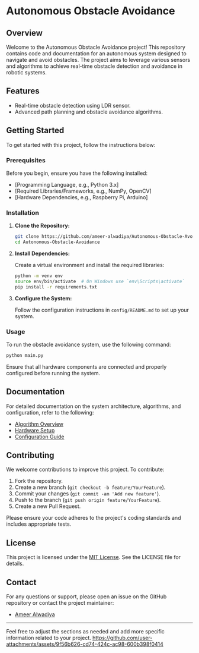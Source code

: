 # Autonomous Obstacle Avoidance

## Overview

Welcome to the Autonomous Obstacle Avoidance project! This repository contains code and documentation for an autonomous system designed to navigate and avoid obstacles. The project aims to leverage various sensors and algorithms to achieve real-time obstacle detection and avoidance in robotic systems.

## Features

- Real-time obstacle detection using LDR sensor.
- Advanced path planning and obstacle avoidance algorithms.

## Getting Started

To get started with this project, follow the instructions below:

### Prerequisites

Before you begin, ensure you have the following installed:

- [Programming Language, e.g., Python 3.x]
- [Required Libraries/Frameworks, e.g., NumPy, OpenCV]
- [Hardware Dependencies, e.g., Raspberry Pi, Arduino]

### Installation

1. **Clone the Repository:**

   ```bash
   git clone https://github.com/ameer-alwadiya/Autonomous-Obstacle-Avoidance.git
   cd Autonomous-Obstacle-Avoidance
   ```

2. **Install Dependencies:**

   Create a virtual environment and install the required libraries:

   ```bash
   python -m venv env
   source env/bin/activate  # On Windows use `env\Scripts\activate`
   pip install -r requirements.txt
   ```

3. **Configure the System:**

   Follow the configuration instructions in `config/README.md` to set up your system.

### Usage

To run the obstacle avoidance system, use the following command:

```bash
python main.py
```

Ensure that all hardware components are connected and properly configured before running the system.

## Documentation

For detailed documentation on the system architecture, algorithms, and configuration, refer to the following:

- [Algorithm Overview](docs/algorithm.md)
- [Hardware Setup](docs/hardware.md)
- [Configuration Guide](docs/configuration.md)

## Contributing

We welcome contributions to improve this project. To contribute:

1. Fork the repository.
2. Create a new branch (`git checkout -b feature/YourFeature`).
3. Commit your changes (`git commit -am 'Add new feature'`).
4. Push to the branch (`git push origin feature/YourFeature`).
5. Create a new Pull Request.

Please ensure your code adheres to the project's coding standards and includes appropriate tests.

## License

This project is licensed under the [MIT License](LICENSE). See the LICENSE file for details.

## Contact

For any questions or support, please open an issue on the GitHub repository or contact the project maintainer:

- [Ameer Alwadiya](https://github.com/ameer-alwadiya)

---

Feel free to adjust the sections as needed and add more specific information related to your project.
https://github.com/user-attachments/assets/9f56b626-cd74-424c-ac98-600b398f0414
